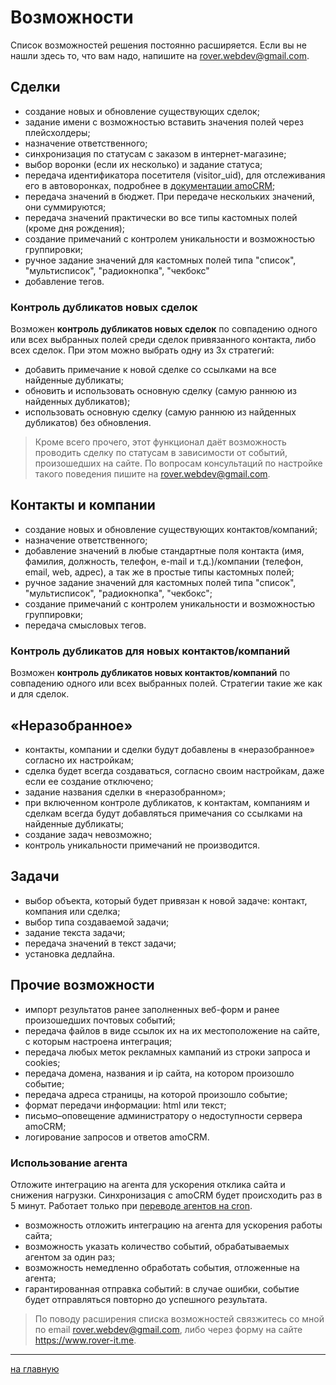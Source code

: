 # Возможности

Список возможностей решения постоянно расширяется. Если вы не нашли здесь то, что вам надо, напишите на rover.webdev@gmail.com.

## Сделки
* создание новых и обновление существующих сделок;
* задание имени с возможностью вставить значения полей через плейсхолдеры;
* назначение ответственного;
* синхронизация по статусам с заказом в интернет-магазине;
* выбор воронки (если их несколько) и задание статуса;
* передача идентификатора посетителя (visitor_uid), для отслеживания его в автоворонках, подробнее в [документации amoCRM](https://www.amocrm.ru/developers/content/digital_pipeline/site_visit);
* передача значений в бюджет. При передаче нескольких значений, они суммируются;
* передача значений практически во все типы кастомных полей (кроме дня рождения);
* создание примечаний с контролем уникальности и возможностью группировки;
* ручное задание значений для кастомных полей типа "список", "мультисписок", "радиокнопка", "чекбокс"
* добавление тегов.
 
### Контроль дубликатов новых сделок
Возможен <b>контроль дубликатов новых сделок</b> по совпадению одного или всех выбранных полей среди сделок привязанного контакта, либо всех сделок. При этом можно выбрать одну из 3х стратегий:
* добавить примечание к новой сделке со ссылками на все найденные дубликаты; 
* обновить и использовать основную сделку (самую раннюю из найденных дубликатов); 
* использовать основную сделку (самую раннюю из найденных дубликатов) без обновления. 

> Кроме всего прочего, этот функционал даёт возможность проводить сделку по статусам в зависимости от событий, произошедших на сайте. По вопросам консультаций по настройке такого поведения пишите на rover.webdev@gmail.com. 

## Контакты и компании 
* создание новых и обновление существующих контактов/компаний;
* назначение ответственного;
* добавление значений в любые стандартные поля контакта (имя, фамилия, должность, телефон, e-mail и т.д.)/компании (телефон, email, web, адрес), а так же в простые типы кастомных полей;
* ручное задание значений для кастомных полей типа "список", "мультисписок", "радиокнопка", "чекбокс";
* создание примечаний с контролем уникальности и возможностью группировки;
* передача смысловых тегов.

### Контроль дубликатов для новых контактов/компаний
Возможен <b>контроль дубликатов новых контактов/компаний</b> по совпадению одного или всех выбранных полей. Стратегии такие же как и для сделок.

## «Неразобранное»
* контакты, компании и сделки будут добавлены в «неразобранное» согласно их настройкам; 
* сделка будет всегда создаваться, согласно своим настройкам, даже если ее создание отключено;
* задание названия сделки в «неразобранном»; 
* при включенном контроле дубликатов, к контактам, компаниям и сделкам всегда будут добавляться примечания со ссылками на найденные дубликаты; 
* создание задач невозможно; 
* контроль уникальности примечаний не производится. 

## Задачи
* выбор объекта, который будет привязан к новой задаче: контакт, компания или сделка; 
* выбор типа создаваемой задачи; 
* задание текста задачи; 
* передача значений в текст задачи;
* установка дедлайна.

## Прочие возможности
* импорт результатов ранее заполненных веб-форм и ранее произошедших почтовых событий; 
* передача файлов в виде ссылок их на их местоположение на сайте, с которым настроена интеграция; 
* передача любых меток рекламных кампаний из строки запроса и cookies;
* передача домена, названия и ip сайта, на котором произошло событие; 
* передача адреса страницы, на которой произошло событие;
* формат передачи информации: html или текст; 
* письмо–оповещение администратору о недоступности сервера amoCRM; 
* логирование запросов и ответов amoCRM. 

### Использование агента
Отложите интеграцию на агента для ускорения отклика сайта и снижения нагрузки. Синхронизация с amoCRM будет происходить раз в 5 минут. Работает только при [переводе агентов на cron](https://dev.1c-bitrix.ru/learning/course/?COURSE_ID=43&LESSON_ID=2943).
* возможность отложить интеграцию на агента для ускорения работы сайта;
* возможность указать количество событий, обрабатываемых агентом за один раз;
* возможность немедленно обработать события, отложенные на агента;
* гарантированная отправка событий: в случае ошибки, событие будет отправляться повторно до успешного результата.

> По поводу расширения списка возможностей связжитесь со мной по email rover.webdev@gmail.com, либо через форму на сайте https://www.rover-it.me.
---
[на главную](./README.MD)